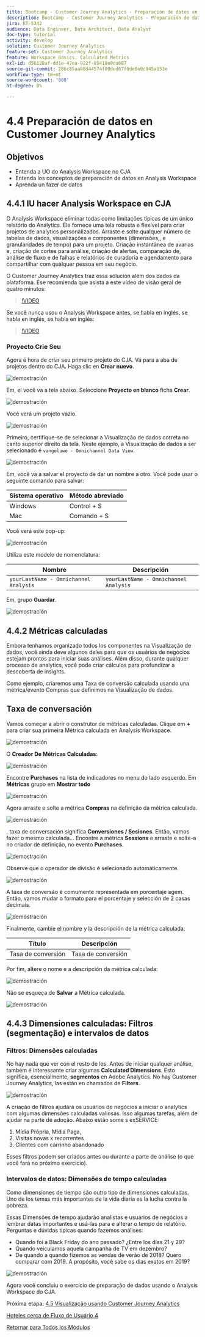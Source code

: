 ```yaml
---
title: Bootcamp - Customer Journey Analytics - Preparación de datos en Analysis Workspace - Brasil
description: Bootcamp - Customer Journey Analytics - Preparación de datos en Analysis Workspace - Brasil
jira: KT-5342
audience: Data Engineer, Data Architect, Data Analyst
doc-type: tutorial
activity: develop
solution: Customer Journey Analytics
feature-set: Customer Journey Analytics
feature: Workspace Basics, Calculated Metrics
exl-id: d56128af-dd1e-47ea-922f-85418e9da687
source-git-commit: 286c85aa88d44574f00ded67f0de8e0c945a153e
workflow-type: tm+mt
source-wordcount: '808'
ht-degree: 0%

---
```


# 4.4 Preparación de datos en Customer Journey Analytics

## Objetivos

- Entenda a UO do Analysis Workspace no CJA
- Entenda los conceptos de preparación de datos en Analysis Workspace
- Aprenda un fazer de datos

## 4.4.1 IU hacer Analysis Workspace en CJA

O Analysis Workspace eliminar todas como limitações típicas de um único relatório do Analytics. Ele fornece uma tela robusta e flexível para criar projetos de analytics personalizados. Arraste e solte qualquer número de tabelas de dados, visualizações e componentes (dimensões,, e granularidades de tempo) para um projeto. Criação instantânea de avarias e, criação de cortes para análise, criação de alertas, comparação de, análise de fluxo e de falhas e relatórios de curadoria e agendamento para compartilhar com qualquer pessoa em seu negócio.

O Customer Journey Analytics traz essa solución além dos dados da plataforma. Ése recomienda que asista a este vídeo de visão geral de quatro minutos:

>[!VIDEO](https://video.tv.adobe.com/v/35109?quality=12&learn=on&enablevpops)

Se você nunca usou o Analysis Workspace antes, se habla en inglés, se habla en inglés, se habla en inglés:

>[!VIDEO](https://video.tv.adobe.com/v/26266?quality=12&learn=on&enablevpops)

### Proyecto Crie Seu

Agora é hora de criar seu primeiro projeto do CJA. Vá para a aba de projetos dentro do CJA. Haga clic en **Crear nuevo**.

![demostración](./images/prmenu.png)

Em, el você va a tela abaixo. Seleccione **Proyecto en blanco** ficha **Crear**.

![demostración](./images/prmenu1.png)

Você verá um projeto vazio.

![demostración](./images/premptyprojects.png)

Primeiro, certifique-se de selecionar a Visualização de dados correta no canto superior direito da tela. Neste ejemplo, a Visualização de dados a ser selecionado é `vangeluwe - Omnichannel Data View`.

![demostración](./images/prdv.png)

Em, você va a salvar el proyecto de dar un nombre a otro. Você pode usar o seguinte comando para salvar:

| Sistema operativo | Método abreviado |
| ----------------- |-------------| 
| Windows | Control + S |
| Mac | Comando + S |

Você verá este pop-up:

![demostración](./images/prsave.png)

Utiliza este modelo de nomenclatura:

| Nombre | Descripción |
| ----------------- |-------------| 
| `yourLastName - Omnichannel Analysis` | `yourLastName - Omnichannel Analysis` |

Em, grupo **Guardar**.

![demostración](./images/prsave2.png)

## 4.4.2 Métricas calculadas

Embora tenhamos organizado todos los componentes na Visualização de dados, você ainda deve algunos deles para que os usuários de negócios estejam prontos para iniciar suas análises. Além disso, durante qualquer processo de analytics, você pode criar cálculos para profundizar a descoberta de insights.

Como ejemplo, criaremos uma Taxa de conversão calculada usando una métrica/evento Compras que definimos na Visualização de dados.

## Taxa de conversación

Vamos começar a abrir o construtor de métricas calculadas. Clique em **+** para criar sua primeira Métrica calculada en Analysis Workspace.

![demostración](./images/pradd.png)

O **Creador De Métricas Calculadas**:

![demostración](./images/prbuilder.png)

Encontre **Purchases** na lista de indicadores no menu do lado esquerdo. Em **Métricas** grupo em **Mostrar todo**

![demostración](./images/calcbuildercr1.png)

Agora arraste e solte a métrica **Compras** na definição da métrica calculada.

![demostración](./images/calcbuildercr2.png)

, taxa de conversación significa **Conversiones / Sesiones**. Então, vamos fazer o mesmo calculada... Encontre a métrica **Sessions** e arraste e solte-a no criador de definição, no evento **Purchases**.

![demostración](./images/calcbuildercr3.png)

Observe que o operador de divisão é selecionado automáticamente.

![demostración](./images/calcbuildercr4.png)

A taxa de conversão é comumente representada em porcentaje agem. Então, vamos mudar o formato para el porcentaje y selección de 2 casas decimais.

![demostración](./images/calcbuildercr5.png)

Finalmente, cambie el nombre y la descripción de la métrica calculada:

| Título | Descripción |
| ----------------- |-------------| 
| Tasa de conversión | Tasa de conversión |

Por fim, altere o nome e a descripción da métrica calculada:

![demostración](./images/calcbuildercr6.png)

Não se esqueça de **Salvar** a Métrica calculada.

![demostración](./images/pr9.png)

## 4.4.3 Dimensiones calculadas: Filtros (segmentação) e intervalos de datos

### Filtros: Dimensões calculadas

No hay nada que ver con el resto de los. Antes de iniciar qualquer análise, também é interessante criar algumas **Calculated Dimensions**. Esto significa, esencialmente, **segmentos** en Adobe Analytics. No hay Customer Journey Analytics, las están en chamados de **Filters**.

![demostración](./images/prfilters.png)

A criação de filtros ajudará os usuários de negócios a iniciar o analytics com algumas dimensões calculadas valiosas. Isso algumas tarefas, além de ajudar na parte de adoção. Abaixo estão some s exSERVICE:

1. Mídia Própria, Mídia Paga,
2. Visitas novas x recorrentes
3. Clientes com carrinho abandonado

Esses filtros podem ser criados antes ou durante a parte de análise (o que você fará no próximo exercício).

### Intervalos de datos: Dimensões de tempo calculadas

Como dimensiones de tiempo são outro tipo de dimensiones calculadas. Uno de los temas más importantes de la vida diaria es la lucha contra la pobreza.

Essas Dimensões de tempo ajudarão analistas e usuários de negócios a lembrar datas importantes e usá-las para e alterar o tempo de relatório. Perguntas e dúvidas típicas quando fazemos análises:

- Quando foi a Black Friday do ano passado? ¿Entre los días 21 y 29?
- Quando veiculamos aquela campanha de TV em dezembro?
- De quando a quando fizemos as vendas de verão de 2018? Quero comparar com 2019. A propósito, você sabe os dias exatos em 2019?

![demostración](./images/timedimensions.png)

Agora você concluiu o exercício de preparação de dados usando o Analysis Workspace do CJA.

Próxima etapa: [4.5 Visualização usando Customer Journey Analytics](./ex5.md)

[Hoteles cerca de Fluxo de Usuário 4](./uc4.md)

[Retornar para Todos los Módulos](./../../overview.md)
